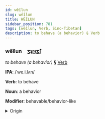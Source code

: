 ```yaml
---
id: wêîlun
slug: wêîlun
title: WÊÎLUN
sidebar_position: 781
tags: [wêîlun, Verb, Sino-Tibetan]
description: to behave (a behavior) § Verb
---
```


### wêîlun&emsp;<span kind="abugida">ʒʇɽɟʓ̃ʃ</span>

*to behave (a behavior)* **§** [Verb](../../tags/Verb)

**IPA**: /ˈwe.i.lʌn/

**Verb**: to behave

**Noun**: a behavior

**Modifier**: behavable/behavior-like

<details>
    <summary>Origin</summary>
    Mandarin 為人 wèirén [wei̯ɹən]<br/>
    <em>Sino-Tibetan Language Family</em>
</details>